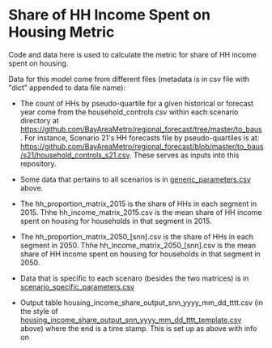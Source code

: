 # Share of HH Income Spent on Housing Metric

Code and data here is used to calculate the metric for share of HH income spent on housing.

Data for this model come from different files (metadata is in csv file with "dict" appended to data file name):
* The count of HHs by pseudo-quartile for a given historical or forecast year come from the household_controls csv within each scenario directory at https://github.com/BayAreaMetro/regional_forecast/tree/master/to_baus. For instance, Scenario 21's HH forecasts file by pseudo-quartiles is at: https://github.com/BayAreaMetro/regional_forecast/blob/master/to_baus/s21/household_controls_s21.csv. These serves as inputs into this repository. 
* Some data that pertains to all scenarios is in [generic_parameters.csv](https://github.com/BayAreaMetro/regional_forecast/blob/master/housing_income_share_metric/generic_parameters.csv) above.
* The hh_proportion_matrix_2015 is the share of HHs in each segment in 2015. Thhe hh_income_matrix_2015.csv is the mean share of HH income spent on housing for households in that segment in 2015. 
* The hh_proportion_matrix_2050_[snn].csv is the share of HHs in each segment in 2050. Thhe hh_income_matrix_2050_[snn].csv is the mean share of HH income spent on housing for households in that segment in 2050. 
* Data that is specific to each scenaro (besides the two matrices) is in [scenario_specific_parameters.csv](https://github.com/BayAreaMetro/regional_forecast/blob/master/housing_income_share_metric/scenario_specific_parameters.csv)

* Output table housing_income_share_output_snn_yyyy_mm_dd_tttt.csv (in the style of [housing_income_share_output_snn_yyyy_mm_dd_tttt_template.csv](https://github.com/BayAreaMetro/regional_forecast/blob/master/housing_income_share_metric/housing_income_share_output_[snn]_2020_05_15_1141_tempate.csv) above) where the end is a time stamp. This is set up as above with info on

